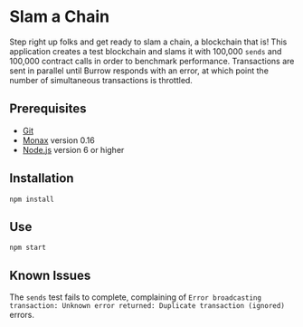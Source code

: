 # Slam a Chain

Step right up folks and get ready to slam a chain, a blockchain that is!  This application creates a test blockchain and slams it with 100,000 `sends` and 100,000 contract calls in order to benchmark performance.  Transactions are sent in parallel until Burrow responds with an error, at which point the number of simultaneous transactions is throttled.

## Prerequisites

* [Git](https://git-scm.com/)
* [Monax](https://monax.io/) version 0.16
* [Node.js](https://nodejs.org/) version 6 or higher

## Installation

`npm install`

## Use

`npm start`

## Known Issues

The `sends` test fails to complete, complaining of `Error broadcasting transaction: Unknown error returned: Duplicate transaction (ignored)` errors.
